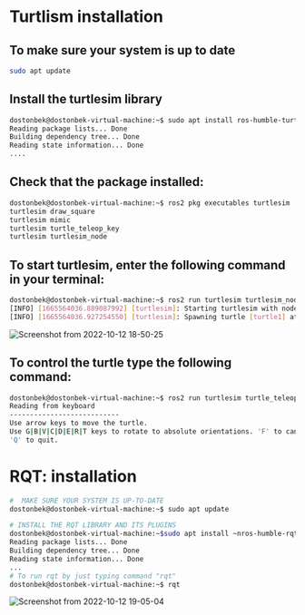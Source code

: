 # Turtlism installation
## To make sure your system is up to date 
```bash
sudo apt update
```

## Install the turtlesim library
```bash
dostonbek@dostonbek-virtual-machine:~$ sudo apt install ros-humble-turtlesim
Reading package lists... Done
Building dependency tree... Done
Reading state information... Done
....
```

## Check that the package installed:
```bash
dostonbek@dostonbek-virtual-machine:~$ ros2 pkg executables turtlesim
turtlesim draw_square
turtlesim mimic
turtlesim turtle_teleop_key
turtlesim turtlesim_node
```

## To start turtlesim, enter the following command in your terminal:
```bash
dostonbek@dostonbek-virtual-machine:~$ ros2 run turtlesim turtlesim_node
[INFO] [1665564036.889087992] [turtlesim]: Starting turtlesim with node name /turtlesim
[INFO] [1665564036.927254550] [turtlesim]: Spawning turtle [turtle1] at x=[5.544445], y=[5.544445], theta=[0.000000]
```
![Screenshot from 2022-10-12 18-50-25](https://user-images.githubusercontent.com/81208782/195311932-0aa0343d-c0d0-4ce4-bd3c-e3df0bd60023.png)
## To control the turtle type the following command:
```bash 
dostonbek@dostonbek-virtual-machine:~$ ros2 run turtlesim turtle_teleop_key
Reading from keyboard
---------------------------
Use arrow keys to move the turtle.
Use G|B|V|C|D|E|R|T keys to rotate to absolute orientations. 'F' to cancel a rotation.
'Q' to quit.

```
# RQT: installation
```bash 
#  MAKE SURE YOUR SYSTEM IS UP-TO-DATE
dostonbek@dostonbek-virtual-machine:~$ sudo apt update

# INSTALL THE RQT LIBRARY AND ITS PLUGINS
dostonbek@dostonbek-virtual-machine:~$sudo apt install ~nros-humble-rqt*
Reading package lists... Done
Building dependency tree... Done
Reading state information... Done
...
# To run rqt by just typing command "rqt"
dostonbek@dostonbek-virtual-machine:~$ rqt
```
![Screenshot from 2022-10-12 19-05-04](https://user-images.githubusercontent.com/81208782/195314607-a6f7c068-1cae-469c-af4c-232bd7b46e4c.png)

